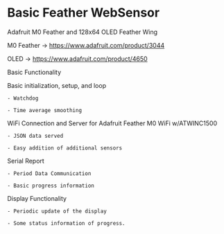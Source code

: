 # Basic Feather WebSensor
Adafruit M0 Feather and 128x64 OLED Feather Wing 

M0 Feather -> https://www.adafruit.com/product/3044

OLED  -> https://www.adafruit.com/product/4650

Basic Functionality

  Basic initialization, setup, and loop

    - Watchdog

    - Time average smoothing
  
  WiFi Connection and Server for Adafruit Feather M0 WiFi w/ATWINC1500

    - JSON data served
   
    - Easy addition of additional sensors
   
  Serial Report

    - Period Data Communication
   
    - Basic progress information

  Display Functionality

    - Periodic update of the display
   
    - Some status information of progress.
  
